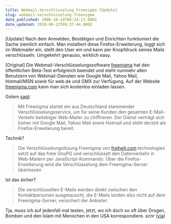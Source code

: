 ```yaml
---
title: Webmail-Verschlüsselung Freenigma [Update]
slug: webmail-verschlusselung-freenigma
date_published: 2006-10-24T06:24:11.000Z
date_updated: 2018-08-22T09:37:44.000Z
---
```


[Update] Nach dem Anmelden, Bestätigen und Einrichten funktioniert die Sache ziemlich einfach. Man installiert diese Firefox-Erweiterung, loggt sich im Webmailer ein, stellt den User ein und kann per Knopfdruck seines Mails verschlüsseln. Umgekehrt genauso, wirklich easy.

[Original] Die Webmail-Verschlüsselungssoftware [freenigma](http://www.freenigma.com) hat den öffentlichen Beta-Test erfolgreich beendet und steht nunmehr allen Benutzern von Webmail-Diensten wie Google Mail, Yahoo Mail, Hotmail/MSN sowie für web.de und GMX zur Verfügung. Auf der Website [freenigma.com](http://www.freenigma.com) kann man sich kostenlos einladen lassen.

Golem [sagt](http://www.golem.de/0607/46579.html):

> Mit Freenigma startet ein aus Deutschland stammender Verschlüsselungsservice, um für seine Kunden den gesamten E-Mail-Verkehr beliebiger Web-Mailer zu chiffrieren. Der Dienst verträgt sich bisher mit Google Mail, Yahoo Mail sowie Hotmail und steht derzeit als Firefox-Erweiterung bereit.

Technik?

> Die Verschlüsselungslösung Freenigma von [freiheit.com](http://freiheit.com) technologies setzt auf das freie GnuPG und verschlüsselt den Datenverkehr in Web-Mailern per JavaScript-Kommando. Über die Firefox-Erweiterung wird die Verschlüsselung dem Freenigma-Server überlassen

Ist das sicher? 

> Die verschlüsselten E-Mails werden direkt zwischen den Kontaktpersonen ausgetauscht, die E-Mails landen also nicht auf dem Freenigma-Server, versichert der Anbieter.

Tja, muss ich auf jedenfall mal testen, jetzt, wo ich doch so oft über Drogen, Bomben und den Islam mit Menschen in den USA korrespondiere. *scnr*
([via](http://www.readster.de/story/452/webmail_verschluesselung_freenigma_verfuegbar))
